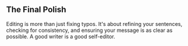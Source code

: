## The Final Polish
<p>Editing is more than just fixing typos. It's about refining your sentences, checking for consistency, and ensuring your message is as clear as possible. A good writer is a good self-editor.</p>
